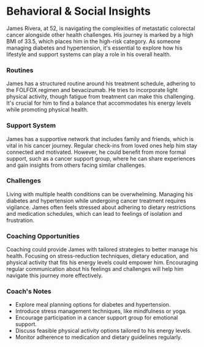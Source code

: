 # Behavioral & Social Insights

James Rivera, at 52, is navigating the complexities of metastatic colorectal cancer alongside other health challenges. His journey is marked by a high BMI of 33.5, which places him in the high-risk category. As someone managing diabetes and hypertension, it's essential to explore how his lifestyle and support systems can play a role in his overall health.

### Routines
James has a structured routine around his treatment schedule, adhering to the FOLFOX regimen and bevacizumab. He tries to incorporate light physical activity, though fatigue from treatment can make this challenging. It's crucial for him to find a balance that accommodates his energy levels while promoting physical health.

### Support System
James has a supportive network that includes family and friends, which is vital in his cancer journey. Regular check-ins from loved ones help him stay connected and motivated. However, he could benefit from more formal support, such as a cancer support group, where he can share experiences and gain insights from others facing similar challenges.

### Challenges
Living with multiple health conditions can be overwhelming. Managing his diabetes and hypertension while undergoing cancer treatment requires vigilance. James often feels stressed about adhering to dietary restrictions and medication schedules, which can lead to feelings of isolation and frustration.

### Coaching Opportunities
Coaching could provide James with tailored strategies to better manage his health. Focusing on stress-reduction techniques, dietary education, and physical activity that fits his energy levels could empower him. Encouraging regular communication about his feelings and challenges will help him navigate this journey more effectively.

### Coach's Notes
- Explore meal planning options for diabetes and hypertension.
- Introduce stress management techniques, like mindfulness or yoga.
- Encourage participation in a cancer support group for emotional support.
- Discuss feasible physical activity options tailored to his energy levels.
- Monitor adherence to medication and dietary guidelines regularly.
